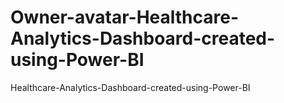 # Owner-avatar-Healthcare-Analytics-Dashboard-created-using-Power-BI
 Healthcare-Analytics-Dashboard-created-using-Power-BI
